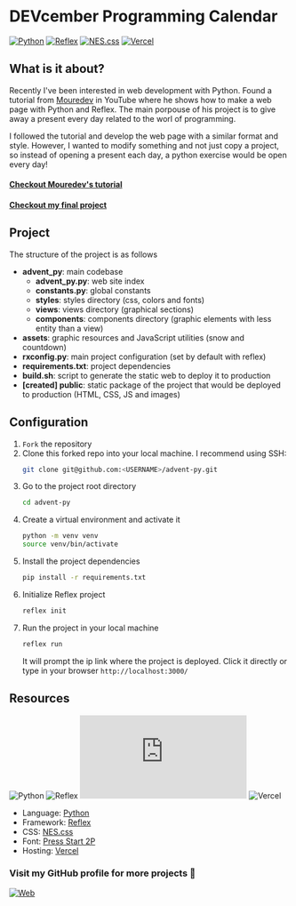 # DEVcember Programming Calendar

[![Python](https://img.shields.io/badge/Python-3.11+-yellow?style=for-the-badge&logo=python&logoColor=white&labelColor=101010)](https://python.org)
[![Reflex](https://img.shields.io/badge/Reflex-0.3.2+-5646ED?style=for-the-badge&logo=python&logoColor=white&labelColor=101010)](https://reflex.dev)
[![NES.css](https://img.shields.io/badge/NES.css-2.3.0-007bff?style=for-the-badge&logo=css3&logoColor=white&labelColor=101010)](https://nostalgic-css.github.io/NES.css)
[![Vercel](https://img.shields.io/badge/Vercel-static-gray?style=for-the-badge&logo=vercel&logoColor=white&labelColor=101010)](https://vercel.com)

## What is it about?

Recently I've been interested in web development with Python. Found a tutorial from [Mouredev](https://github.com/mouredev) in YouTube where he shows how to make a web page with Python and Reflex. The main porpouse of his project is to give away a present every day related to the worl of programming.

I followed the tutorial and develop the web page with a similar format and style. However, I wanted to modify something and not just copy a project, so instead of opening a present each day, a python exercise would be open every day!

#### [Checkout Mouredev's tutorial](https://github.com/mouredev/adeviento-web/tree/main)
#### [Checkout my final project](https://advent-py.vercel.app/)

## Project

The structure of the project is as follows

* **advent_py**: main codebase
	* **advent_py.py**: web site index
	* **constants.py**: global constants
	* **styles**: styles directory (css, colors and fonts)
	* **views**: views directory (graphical sections)
	* **components**: components directory (graphic elements with less entity than a view)
* **assets**: graphic resources and JavaScript utilities (snow and countdown)
* **rxconfig.py**: main project configuration (set by default with reflex)
* **requirements.txt**: project dependencies
* **build.sh**: script to generate the static web to deploy it to production
* **[created] public**: static package of the project that would be deployed to production (HTML, CSS, JS and images)

## Configuration

1. `Fork` the repository
2. Clone this forked repo into your local machine. I recommend using SSH:
   ```bash
   git clone git@github.com:<USERNAME>/advent-py.git
   ```
3. Go to the project root directory
   ```bash
   cd advent-py
   ```
4. Create a virtual environment and activate it
   ```bash
   python -m venv venv
   source venv/bin/activate
   ```
5. Install the project dependencies
   ```bash
   pip install -r requirements.txt
   ```
6. Initialize Reflex project
   ```bash
   reflex init
   ```
7. Run the project in your local machine
    ```bash
    reflex run
    ```
   It will prompt the ip link where the project is deployed. Click it directly or type in your browser `http://localhost:3000/`

## Resources

![Python](https://img.shields.io/github/stars/python/cpython?label=Python&style=social)
![Reflex](https://img.shields.io/github/stars/reflex-dev/reflex?label=Reflex&style=social)
![NES.css](https://img.shields.io/github/stars/nostalgic-css/NES.css?label=NES.css&style=social)
![Vercel](https://img.shields.io/github/stars/vercel/vercel?label=Vercel&style=social)

* Language: [Python](https://www.python.org/)
* Framework: [Reflex](https://reflex.dev/)
* CSS: [NES.css](https://nostalgic-css.github.io/NES.css/)
* Font: [Press Start 2P](https://fonts.google.com/specimen/Press+Start+2P)
* Hosting: [Vercel](https://vercel.com/)

### Visit my GitHub profile for more projects 🚀

[![Web](https://img.shields.io/badge/GitHub-Dimanu.py-14a1f0?style=for-the-badge&logo=github&logoColor=white&labelColor=101010)](https://github.com/dimanu-py)
